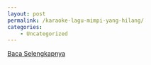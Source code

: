 ```yaml
---
layout: post
permalink: /karaoke-lagu-mimpi-yang-hilang/
categories:
    - Uncategorized
---
```


[Baca Selengkapnya](/09)